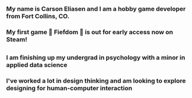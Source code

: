 ### My name is Carson Eliasen and I am a hobby game developer from Fort Collins, CO. 
### My first game 🏰 Fiefdom 🏰 is out for early access now on Steam! 
##
### I am finishing up my undergrad in psychology with a minor in applied data science
### I've worked a lot in design thinking and am looking to explore designing for human-computer interaction

<!--
**CarsonEliasen/CarsonEliasen** is a ✨ _special_ ✨ repository because its `README.md` (this file) appears on your GitHub profile.

Here are some ideas to get you started:

- 🔭 I’m currently working on ...
- 🌱 I’m currently learning ...
- 👯 I’m looking to collaborate on ...
- 🤔 I’m looking for help with ...
- 💬 Ask me about ...
- 📫 How to reach me: ...
- 😄 Pronouns: ...
- ⚡ Fun fact: ...
-->
